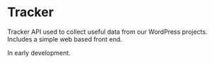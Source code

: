 # Tracker
Tracker API used to collect useful data from our WordPress projects. Includes a simple web based front end.

In early development.
